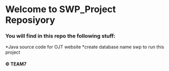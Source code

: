 ﻿# Welcome to SWP_Project Reposiyory
 ### You will find in this repo the following stuff:
*Java source code for OJT website
*create database name swp to run this project
#### © TEAM7 
